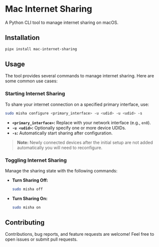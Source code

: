 # Mac Internet Sharing

A Python CLI tool to manage internet sharing on macOS.

## Installation

```bash
pipx install mac-internet-sharing
```

## Usage

The tool provides several commands to manage internet sharing. Here are some common use cases:

### Starting Internet Sharing

To share your internet connection on a specified primary interface, use:

```bash
sudo misha configure <primary_interface> -u <udid> -u <udid> -s
```

- **`<primary_interface>`:** Replace with your network interface (e.g., `en0`).
- **`-u <udid>`:** Optionally specify one or more device UDIDs.
- **`-s`:** Automatically start sharing after configuration.

> **Note:** Newly connected devices after the initial setup are not added automatically you will need to reconfigure.

### Toggling Internet Sharing

Manage the sharing state with the following commands:

- **Turn Sharing Off:**
  ```bash
  sudo misha off
  ```

- **Turn Sharing On:**
  ```bash
  sudo misha on
  ```

## Contributing

Contributions, bug reports, and feature requests are welcome!
Feel free to open issues or submit pull requests.

